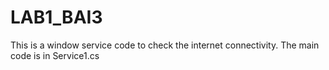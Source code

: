 # LAB1_BAI3
This is a window service code to check the internet connectivity.
The main code is in Service1.cs
